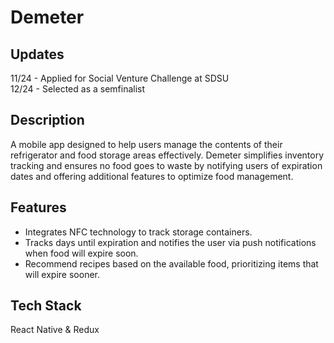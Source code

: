# Demeter
## Updates
11/24 - Applied for Social Venture Challenge at SDSU  
12/24 - Selected as a semfinalist  
## Description
A mobile app designed to help users manage the contents of their refrigerator and food storage areas effectively. Demeter simplifies inventory tracking and ensures no food goes to waste by notifying users of expiration dates and offering additional features to optimize food management.
## Features
- Integrates NFC technology to track storage containers.
- Tracks days until expiration and notifies the user via push notifications when food will expire soon.
- Recommend recipes based on the available food, prioritizing items that will expire sooner.
## Tech Stack
React Native & Redux
